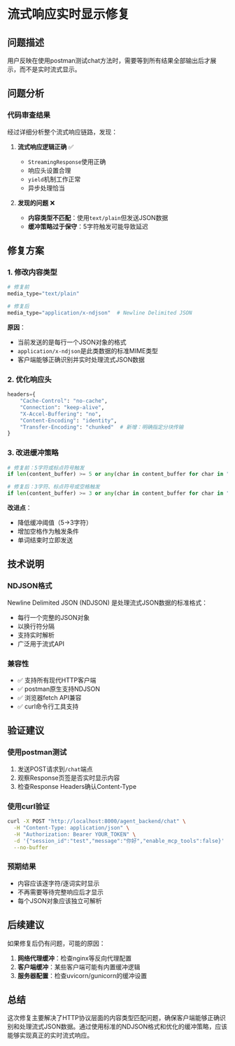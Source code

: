 # 流式响应实时显示修复

## 问题描述

用户反映在使用postman测试chat方法时，需要等到所有结果全部输出后才展示，而不是实时流式显示。

## 问题分析

### 代码审查结果

经过详细分析整个流式响应链路，发现：

1. **流式响应逻辑正确** ✅
   - `StreamingResponse`使用正确
   - 响应头设置合理
   - `yield`机制工作正常
   - 异步处理恰当

2. **发现的问题** ❌
   - **内容类型不匹配**：使用`text/plain`但发送JSON数据
   - **缓冲策略过于保守**：5字符触发可能导致延迟

## 修复方案

### 1. 修改内容类型

```python
# 修复前
media_type="text/plain"

# 修复后  
media_type="application/x-ndjson"  # Newline Delimited JSON
```

**原因**：

- 当前发送的是每行一个JSON对象的格式
- `application/x-ndjson`是此类数据的标准MIME类型
- 客户端能够正确识别并实时处理流式JSON数据

### 2. 优化响应头

```python
headers={
    "Cache-Control": "no-cache",
    "Connection": "keep-alive", 
    "X-Accel-Buffering": "no",
    "Content-Encoding": "identity",
    "Transfer-Encoding": "chunked"  # 新增：明确指定分块传输
}
```

### 3. 改进缓冲策略

```python
# 修复前：5字符或标点符号触发
if len(content_buffer) >= 5 or any(char in content_buffer for char in "，。！？；：\n"):

# 修复后：3字符、标点符号或空格触发
if len(content_buffer) >= 3 or any(char in content_buffer for char in "，。！？；：\n ") or content_buffer.endswith(" "):
```

**改进点**：

- 降低缓冲阈值（5→3字符）
- 增加空格作为触发条件
- 单词结束时立即发送

## 技术说明

### NDJSON格式

Newline Delimited JSON (NDJSON) 是处理流式JSON数据的标准格式：

- 每行一个完整的JSON对象
- 以换行符分隔
- 支持实时解析
- 广泛用于流式API

### 兼容性

- ✅ 支持所有现代HTTP客户端
- ✅ postman原生支持NDJSON
- ✅ 浏览器fetch API兼容
- ✅ curl命令行工具支持

## 验证建议

### 使用postman测试

1. 发送POST请求到`/chat`端点
2. 观察Response页签是否实时显示内容
3. 检查Response Headers确认Content-Type

### 使用curl验证

```bash
curl -X POST "http://localhost:8000/agent_backend/chat" \
  -H "Content-Type: application/json" \
  -H "Authorization: Bearer YOUR_TOKEN" \
  -d '{"session_id":"test","message":"你好","enable_mcp_tools":false}' \
  --no-buffer
```

### 预期结果

- 内容应该逐字符/逐词实时显示
- 不再需要等待完整响应后才显示
- 每个JSON对象应该独立可解析

## 后续建议

如果修复后仍有问题，可能的原因：

1. **网络代理缓冲**：检查nginx等反向代理配置
2. **客户端缓冲**：某些客户端可能有内置缓冲逻辑
3. **服务器配置**：检查uvicorn/gunicorn的缓冲设置

## 总结

这次修复主要解决了HTTP协议层面的内容类型匹配问题，确保客户端能够正确识别和处理流式JSON数据。通过使用标准的NDJSON格式和优化的缓冲策略，应该能够实现真正的实时流式响应。
